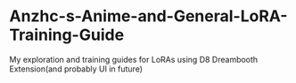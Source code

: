 # Anzhc-s-Anime-and-General-LoRA-Training-Guide
My exploration and training guides for LoRAs using D8 Dreambooth Extension(and probably UI in future)
